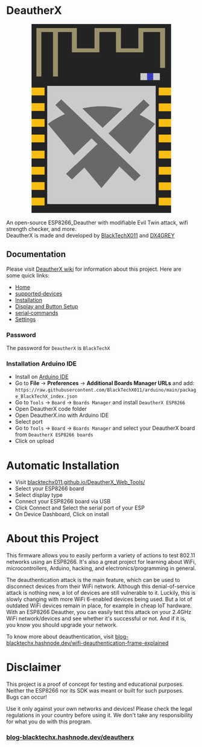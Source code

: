 # DeautherX
<p align="center">
<img src="https://raw.githubusercontent.com/BlackTechX011/DeautherX/DeautherX_V1/img/DeautherX.png" alt="DeautherX" width="370" height="500">
</p>

An open-source ESP8266_Deauther with modifiable Evil Twin attack, wifi strength checker, and more.               
DeautherX is made and developed by [BlackTechX011](https://github.com/BlackTechX011/) and [DX4GREY](https://github.com/DX4GREY)

## Documentation
Please visit [DeautherX wiki](https://github.com/BlackTechX011/DeautherX/wiki/) for information about this project. Here are some quick links:
- [Home](https://github.com/BlackTechX011/DeautherX/wiki)
- [supported‐devices](https://github.com/BlackTechX011/DeautherX/wiki/supported‐devices)
- [Installation](https://github.com/BlackTechX011/DeautherX/wiki/Installation)
- [Display and Button Setup](https://github.com/BlackTechX011/DeautherX/wiki/Display-and-button-Setup)
- [serial‐commands](https://github.com/BlackTechX011/DeautherX/wiki/serial‐commands)
- [Settings](https://github.com/BlackTechX011/DeautherX/wiki/Settings)

### Password
The password for `DeautherX` is `BlackTechX`

### Installation Arduino IDE
- Install on [Arduino IDE](https://www.arduino.cc/en/Main/Software)  
- Go to **File** -> **Preferences** -> **Additional Boards Manager URLs** and add:  
  `https://raw.githubusercontent.com/BlackTechX011/arduino/main/package_BlackTechX_index.json`  
- Go to `Tools` -> `Board` -> `Boards Manager` and install `DeautherX ESP8266`
- Open DeautherX code folder
- Open DeautherX.ino with Arduino IDE
- Select port
- Go to `Tools` -> `Board` -> `Boards Manager` and select your DeautherX board from `DeautherX ESP8266 boards`
- Click on upload

# Automatic Installation
- Visit [blacktechx011.github.io/DeautherX_Web_Tools/](https://blacktechx011.github.io/DeautherX_Web_Tools/)
- Select your ESP8266 board
- Select display type
- Connect your ESP8266 board via USB
- Click Connect and Select the serial port of your ESP
- On Device Dashboard, Click on install

# About this Project
This firmware allows you to easily perform a variety of actions to test 802.11 networks using an ESP8266. It's also a great project for learning about WiFi, microcontrollers, Arduino, hacking, and electronics/programming in general.

The deauthentication attack is the main feature, which can be used to disconnect devices from their WiFi network.
Although this denial-of-service attack is nothing new, a lot of devices are still vulnerable to it. Luckily, this is slowly changing with more WiFi 6-enabled devices being used. But a lot of outdated WiFi devices remain in place, for example in cheap IoT hardware. With an ESP8266 Deauther, you can easily test this attack on your 2.4GHz WiFi network/devices and see whether it's successful or not. And if it is, you know you should upgrade your network.

To know more about deauthentication, visit [blog-blacktechx.hashnode.dev/wifi-deauthentication-frame-explained](https://blog-blacktechx.hashnode.dev/wifi-deauthentication-frame-explained)

# Disclaimer
This project is a proof of concept for testing and educational purposes.
Neither the ESP8266 nor its SDK was meant or built for such purposes. Bugs can occur!

Use it only against your own networks and devices!
Please check the legal regulations in your country before using it.
We don't take any responsibility for what you do with this program.

### [blog-blacktechx.hashnode.dev/deautherx](https://blog-blacktechx.hashnode.dev/deautherx)







